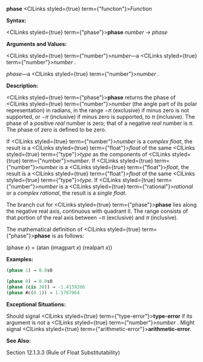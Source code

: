 **phase** <ClLinks styled={true} term={"function"}><i>Function</i></ClLinks> 



**Syntax:** 



<ClLinks styled={true} term={"phase"}><b>phase</b></ClLinks> *number → phase* 



**Arguments and Values:** 



<ClLinks styled={true} term={"number"}><i>number</i></ClLinks>—a <ClLinks styled={true} term={"number"}><i>number</i></ClLinks> . 



*phase*—a <ClLinks styled={true} term={"number"}><i>number</i></ClLinks> . 



**Description:** 



<ClLinks styled={true} term={"phase"}><b>phase</b></ClLinks> returns the phase of <ClLinks styled={true} term={"number"}><i>number</i></ClLinks> (the angle part of its polar representation) in radians, in the range *−π* (exclusive) if minus zero is not supported, or *−π* (inclusive) if minus zero is supported, to *π* (inclusive). The phase of a positive *real* number is zero; that of a negative *real* number is *π*. The phase of zero is defined to be zero. 



If <ClLinks styled={true} term={"number"}><i>number</i></ClLinks> is a *complex float*, the result is a <ClLinks styled={true} term={"float"}><i>float</i></ClLinks> of the same <ClLinks styled={true} term={"type"}><i>type</i></ClLinks> as the components of <ClLinks styled={true} term={"number"}><i>number</i></ClLinks>. If <ClLinks styled={true} term={"number"}><i>number</i></ClLinks> is a <ClLinks styled={true} term={"float"}><i>float</i></ClLinks>, the result is a <ClLinks styled={true} term={"float"}><i>float</i></ClLinks> of the same <ClLinks styled={true} term={"type"}><i>type</i></ClLinks>. If <ClLinks styled={true} term={"number"}><i>number</i></ClLinks> is a <ClLinks styled={true} term={"rational"}><i>rational</i></ClLinks> or a *complex rational*, the result is a *single float*. 



The branch cut for <ClLinks styled={true} term={"phase"}><b>phase</b></ClLinks> lies along the negative real axis, continuous with quadrant II. The range consists of that portion of the real axis between *−π* (exclusive) and *π* (inclusive). 



The mathematical definition of <ClLinks styled={true} term={"phase"}><b>phase</b></ClLinks> is as follows: 



(phase *x*) = (atan (imagpart *x*) (realpart *x*)) 



**Examples:**
```lisp
(phase 1) → 0.0s0 

(phase 0) → 0.0s0 
(phase (cis 30)) → -1.4159266 
(phase #c(0 1)) → 1.5707964 
```
**Exceptional Situations:** 



Should signal <ClLinks styled={true} term={"type-error"}><b>type-error</b></ClLinks> if its argument is not a <ClLinks styled={true} term={"number"}><i>number</i></ClLinks> . Might signal <ClLinks styled={true} term={"arithmetic-error"}><b>arithmetic-error</b></ClLinks>. 



**See Also:** 



Section 12.1.3.3 (Rule of Float Substitutability) 



